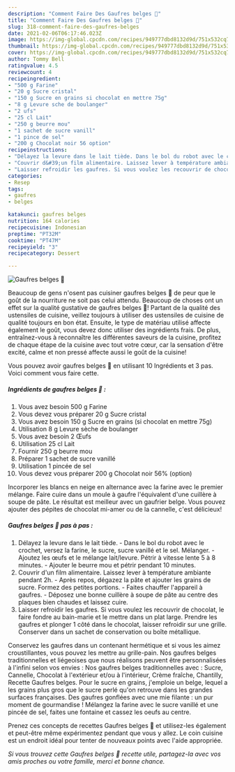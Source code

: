 ```yaml
---
description: "Comment Faire Des Gaufres belges 🥰"
title: "Comment Faire Des Gaufres belges 🥰"
slug: 318-comment-faire-des-gaufres-belges
date: 2021-02-06T06:17:46.023Z
image: https://img-global.cpcdn.com/recipes/949777dbd8132d9d/751x532cq70/gaufres-belges-🥰-photo-principale-de-la-recette.jpg
thumbnail: https://img-global.cpcdn.com/recipes/949777dbd8132d9d/751x532cq70/gaufres-belges-🥰-photo-principale-de-la-recette.jpg
cover: https://img-global.cpcdn.com/recipes/949777dbd8132d9d/751x532cq70/gaufres-belges-🥰-photo-principale-de-la-recette.jpg
author: Tommy Bell
ratingvalue: 4.5
reviewcount: 4
recipeingredient:
- "500 g Farine"
- "20 g Sucre cristal"
- "150 g Sucre en grains si chocolat en mettre 75g"
- "8 g Levure sche de boulanger"
- "2 ufs"
- "25 cl Lait"
- "250 g beurre mou"
- "1 sachet de sucre vanill"
- "1 pince de sel"
- "200 g Chocolat noir 56 option"
recipeinstructions:
- "Délayez la levure dans le lait tiède. Dans le bol du robot avec le crochet, versez la farine, le sucre, sucre vanillé et le sel. Mélanger. Ajoutez les œufs et le mélange lait/levure. Pétrir à vitesse lente 5 à 8 minutes. Ajouter le beurre mou et pétrir pendant 10 minutes."
- "Couvrir d&#39;un film alimentaire. Laissez lever à température ambiante pendant 2h. Après repos, dégazez la pâte et ajouter les grains de sucre. Formez des petites portions.  Faites chauffer l&#39;appareil à gaufres. Déposez une bonne cuillère à soupe de pâte au centre des plaques bien chaudes et laissez cuire."
- "Laisser refroidir les gaufres. Si vous voulez les recouvrir de chocolat, le faire fondre au bain-marie et le mettre dans un plat large. Prendre les gaufres et plonger 1 côté dans le chocolat, laisser refroidir sur une grille. Conserver dans un sachet de conservation ou boîte métallique."
categories:
- Resep
tags:
- gaufres
- belges

katakunci: gaufres belges 
nutrition: 164 calories
recipecuisine: Indonesian
preptime: "PT32M"
cooktime: "PT47M"
recipeyield: "3"
recipecategory: Dessert

---
```



![Gaufres belges 🥰](https://img-global.cpcdn.com/recipes/949777dbd8132d9d/751x532cq70/gaufres-belges-🥰-photo-principale-de-la-recette.jpg)

Beaucoup de gens n'osent pas cuisiner gaufres belges 🥰 de peur que le goût de la nourriture ne soit pas celui attendu. Beaucoup de choses ont un effet sur la qualité gustative de gaufres belges 🥰! Partant de la qualité des ustensiles de cuisine, veillez toujours à utiliser des ustensiles de cuisine de qualité toujours en bon état. Ensuite, le type de matériau utilisé affecte également le goût, vous devez donc utiliser des ingrédients frais. De plus, entraînez-vous à reconnaître les différentes saveurs de la cuisine, profitez de chaque étape de la cuisine avec tout votre cœur, car la sensation d'être excité, calme et non pressé affecte aussi le goût de la cuisine!

<!--inarticleads1-->

Vous pouvez avoir gaufres belges 🥰 en utilisant 10 Ingrédients et 3 pas. Voici comment vous faire cette.

##### Ingrédients de gaufres belges 🥰 :

1. Vous avez besoin 500 g Farine
1. Vous devez vous préparer 20 g Sucre cristal
1. Vous avez besoin 150 g Sucre en grains (si chocolat en mettre 75g)
1. Utilisation 8 g Levure sèche de boulanger
1. Vous avez besoin 2 Œufs
1. Utilisation 25 cl Lait
1. Fournir 250 g beurre mou
1. Préparer 1 sachet de sucre vanillé
1. Utilisation 1 pincée de sel
1. Vous devez vous préparer 200 g Chocolat noir 56% (option)


Incorporer les blancs en neige en alternance avec la farine avec le premier mélange. Faire cuire dans un moule à gaufre l&#39;équivalent d&#39;une cuillère à soupe de pâte. Le résultat est meilleur avec un gaufrier belge. Vous pouvez ajouter des pépites de chocolat mi-amer ou de la cannelle, c&#39;est délicieux! 

<!--inarticleads2-->

##### Gaufres belges 🥰 pas à pas :

1. Délayez la levure dans le lait tiède. - Dans le bol du robot avec le crochet, versez la farine, le sucre, sucre vanillé et le sel. Mélanger. - Ajoutez les œufs et le mélange lait/levure. Pétrir à vitesse lente 5 à 8 minutes. - Ajouter le beurre mou et pétrir pendant 10 minutes.
1. Couvrir d&#39;un film alimentaire. Laissez lever à température ambiante pendant 2h. - Après repos, dégazez la pâte et ajouter les grains de sucre. Formez des petites portions.  - Faites chauffer l&#39;appareil à gaufres. - Déposez une bonne cuillère à soupe de pâte au centre des plaques bien chaudes et laissez cuire.
1. Laisser refroidir les gaufres. Si vous voulez les recouvrir de chocolat, le faire fondre au bain-marie et le mettre dans un plat large. Prendre les gaufres et plonger 1 côté dans le chocolat, laisser refroidir sur une grille. Conserver dans un sachet de conservation ou boîte métallique.


Conservez les gaufres dans un contenant hermétique et si vous les aimez croustillantes, vous pouvez les mettre au grille-pain. Nos gaufres belges traditionnelles et liégeoises que nous réalisons peuvent être personnalisées à l&#39;infini selon vos envies : Nos gaufres belges traditionnelles avec : Sucre, Cannelle, Chocolat à l&#39;extérieur et/ou à l&#39;intérieur, Crème fraîche, Chantilly, Recette Gaufres belges. Pour le sucre en grains, j&#39;emploie un belge, lequel a les grains plus gros que le sucre perlé qu&#39;on retrouve dans les grandes surfaces françaises. Des gaufres gonflées avec une mie filante : un pur moment de gourmandise ! Mélangez la farine avec le sucre vanillé et une pincée de sel, faites une fontaine et cassez les oeufs au centre. 

<!--inarticleads1-->

<p>
Prenez ces concepts de recettes Gaufres belges 🥰 et utilisez-les également et peut-être même expérimentez pendant que vous y allez. Le coin cuisine est un endroit idéal pour tenter de nouveaux points avec l'aide appropriée.
</p>

<p>
<i>Si vous trouvez cette Gaufres belges 🥰 recette utile, partagez-la avec vos amis proches ou votre famille, merci et bonne chance.</i>
</p>
